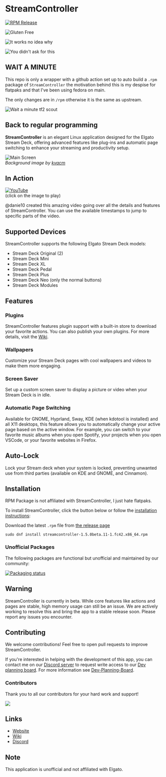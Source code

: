 # StreamController

[![RPM Release](https://img.shields.io/badge/RPM-latest-blueviolet?logo=fedora)](https://github.com/radiotaiso/StreamController/releases/latest)

![Gluten Free](https://forthebadge.com/images/featured/featured-gluten-free.svg)

![It works no idea why](https://forthebadge.com/images/badges/it-works-no-idea-why.svg)

![You didn't ask for this](https://forthebadge.com/images/badges/you-didnt-ask-for-this.svg)

## WAIT A MINUTE

This repo is only a wrapper with a github action set up to auto build a `.rpm` package of `StreamController` the motivation behind this is my despise for flatpaks and that I've been using fedora on main.

The only changes are in `/rpm` otherwise it is the same as upstream.

![Wait a minute tf2 scout](https://media1.tenor.com/m/aYNpQ7uZhR4AAAAd/tf2-scout.gif)

## Back to regular programming

**StreamController** is an elegant Linux application designed for the Elgato Stream Deck, offering advanced features like plug-ins and automatic page switching to enhance your streaming and productivity setup.

![Main Screen](https://core447.com/assets/screenshots/main_screen.png)  
*Background image by [kvacm](https://kvacm.artstation.com)*

## In Action

[![YouTube](http://i.ytimg.com/vi/kIJOj_6Jimk/hqdefault.jpg)](https://www.youtube.com/watch?v=kIJOj_6Jimk)  
(click on the image to play)

@danie10 created this amazing video going over all the details and features of StreamController. You can use the available timestamps to jump to specific parts of the video.

## Supported Devices

StreamController supports the following Elgato Stream Deck models:

- Stream Deck Original (2)
- Stream Deck Mini
- Stream Deck XL
- Stream Deck Pedal
- Stream Deck Plus
- Stream Deck Neo (only the normal buttons)
- Stream Deck Modules

## Features

### Plugins

StreamController features plugin support with a built-in store to download your favorite actions. You can also publish your own plugins. For more details, visit the [Wiki](https://streamcontroller.github.io/docs).

### Wallpapers

Customize your Stream Deck pages with cool wallpapers and videos to make them more engaging.

### Screen Saver

Set up a custom screen saver to display a picture or video when your Stream Deck is in idle.

### Automatic Page Switching

Available for GNOME, Hyprland, Sway, KDE (when kdotool is installed) and all X11 desktops, this feature allows you to automatically change your active page based on the active window. For example, you can switch to your favorite music albums when you open Spotify, your projects when you open VSCode, or your favorite websites in Firefox.

## Auto-Lock

Lock your Stream deck when your system is locked, preventing unwanted use from third parties (available on KDE and GNOME, and Cinnamon).

## Installation

RPM Package is not affiliated with StreamController, I just hate flatpaks.

To install StreamController, click the button below or follow the [installation instructions](https://streamcontroller.github.io/docs/latest/installation/):

Download the latest `.rpm` file from [the release page](https://github.com/radiotaiso/StreamController/releases)

`sudo dnf install streamcontroller-1.5.0beta.11-1.fc42.x86_64.rpm`

### Unofficial Packages

The following packages are functional but unofficial and maintained by our community:

[![Packaging status](https://repology.org/badge/vertical-allrepos/streamcontroller.svg)](https://repology.org/project/streamcontroller/versions)

## Warning

StreamController is currently in beta. While core features like actions and pages are stable, high memory usage can still be an issue. We are actively working to resolve this and bring the app to a stable release soon. Please report any issues you encounter.

## Contributing

We welcome contributions! Feel free to open pull requests to improve StreamController.

If you're interested in helping with the development of this app, you can contact me on our [Discord server](https://discord.gg/MSyHM8TN3u) to request write access to our [Dev planning board](https://github.com/orgs/StreamController/projects/2). For more information see [Dev-Planning-Board](Dev-Planning-Board.md).

### Contributors

Thank you to all our contributors for your hard work and support!

<a href="https://github.com/streamcontroller/streamcontroller/graphs/contributors">
  <img src="https://contrib.rocks/image?repo=streamcontroller/streamcontroller"/>
</a>

## Links

- [Website](https://core447.com)
- [Wiki](https://streamcontroller.github.io/docs)
- [Discord](https://discord.gg/MSyHM8TN3u)

## Note

This application is unofficial and not affiliated with Elgato.
